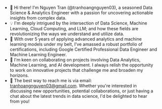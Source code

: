 - 👋 Hi there! I'm Nguyen Tran (@tranhoangnguyen03), a seasoned Data Science & Analytics Engineer with a passion for uncovering actionable insights from complex data.
- 💡 I'm deeply intrigued by the intersection of Data Science, Machine Learning, Cloud Computing, and LLM; and how these fields are revolutionizing the ways we understand and utilize data.
- 🧠 With over 5 years of applying advanced analytics and machine learning models under my belt, I've amassed a robust portfolio of certifications, including Google Certified Professional Data Engineer and Machine Learning Engineer.
- 🚀 I'm keen on collaborating on projects involving Data Analytics, Machine Learning, and AI development. I always relish the opportunity to work on innovative projects that challenge me and broaden my horizons.
- 📧 The best way to reach me is via email: tranhoangnguyen03@gmail.com. Whether you're interested in discussing new opportunities, potential collaborations, or just having a chat about the latest trends in data science, I'd be delighted to hear from you!

<!---
tranhoangnguyen03/tranhoangnguyen03 is a ✨ special ✨ repository because its `README.md` (this file) appears on your GitHub profile.
You can click the Preview link to take a look at your changes.
--->
